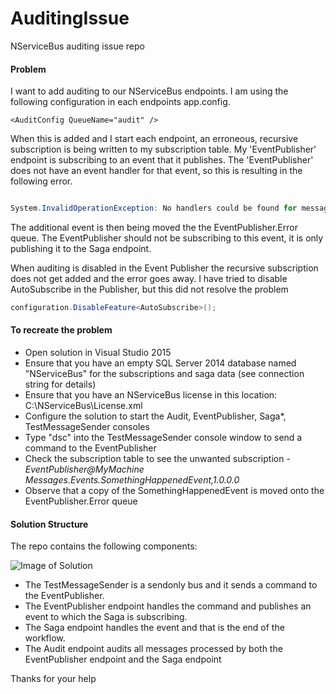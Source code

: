 # AuditingIssue
NServiceBus auditing issue repo

#### Problem
I want to add auditing to our NServiceBus endpoints. I am using the following configuration in each endpoints app.config.

  `<AuditConfig QueueName="audit" />`

When this is added and I start each endpoint, an erroneous, recursive subscription is being written to my subscription table. My 'EventPublisher' endpoint is subscribing to an event that it publishes.  The 'EventPublisher' does not have an event handler for that event, so this is resulting in the following error.

```cs

System.InvalidOperationException: No handlers could be found for message type: Messages.Events.SomethingHappenedEvent

````

The additional event is then being moved the the EventPublisher.Error queue.  The EventPublisher should not be subscribing to this event, it is only publishing it to the Saga endpoint.

When auditing is disabled in the Event Publisher the recursive subscription does not get added and the error goes away.
I have tried to disable AutoSubscribe in the Publisher, but this did not resolve the problem

```cs
configuration.DisableFeature<AutoSubscribe>();
````

#### To recreate the problem

* Open solution in Visual Studio 2015
* Ensure that you have an empty SQL Server 2014 database named "NServiceBus" for the subscriptions and saga data (see connection string for details)
* Ensure that you have an NServiceBus license in this location: C:\NServiceBus\License.xml
* Configure the solution to start the Audit, EventPublisher, Saga*, TestMessageSender consoles
* Type "dsc" into the TestMessageSender console window to send a command to the EventPublisher
* Check the subscription table to see the unwanted subscription - *EventPublisher@MyMachine* *Messages.Events.SomethingHappenedEvent,1.0.0.0*
* Observe that a copy of the SomethingHappenedEvent is moved onto the EventPublisher.Error queue

#### Solution Structure

The repo contains the following components:

![Image of Solution](https://github.com/seantarogers/AuditingIssue/blob/master/auditingissue.png)

* The TestMessageSender is a sendonly bus and it sends a command to the EventPublisher.  
* The EventPublisher endpoint handles the command and publishes an event to which the Saga is subscribing.
* The Saga endpoint handles the event and that is the end of the workflow.
* The Audit endpoint audits all messages processed by both the EventPublisher endpoint and the Saga endpoint

Thanks for your help





